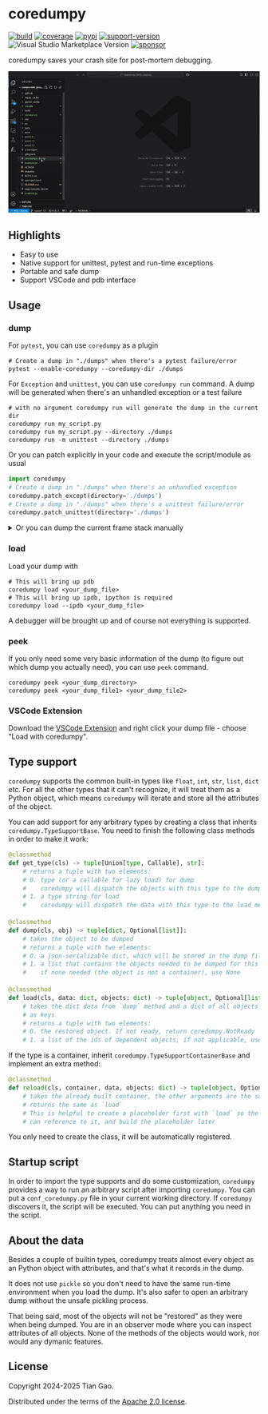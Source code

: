 # coredumpy

[![build](https://github.com/gaogaotiantian/coredumpy/actions/workflows/build_test.yaml/badge.svg)](https://github.com/gaogaotiantian/coredumpy/actions/workflows/build_test.yaml)  [![coverage](https://img.shields.io/codecov/c/github/gaogaotiantian/coredumpy)](https://codecov.io/gh/gaogaotiantian/coredumpy)  [![pypi](https://img.shields.io/pypi/v/coredumpy.svg)](https://pypi.org/project/coredumpy/)  [![support-version](https://img.shields.io/pypi/pyversions/coredumpy)](https://img.shields.io/pypi/pyversions/coredumpy)  ![Visual Studio Marketplace Version](https://img.shields.io/visual-studio-marketplace/v/gaogaotiantian.coredumpy-vscode)  [![sponsor](https://img.shields.io/badge/%E2%9D%A4-Sponsor%20me-%23c96198?style=flat&logo=GitHub)](https://github.com/sponsors/gaogaotiantian)

coredumpy saves your crash site for post-mortem debugging.

<p align="center">
    <img src="img/showcase.gif" />
</p>


## Highlights

* Easy to use
* Native support for unittest, pytest and run-time exceptions
* Portable and safe dump
* Support VSCode and pdb interface

## Usage

### dump

For `pytest`, you can use `coredumpy` as a plugin

```
# Create a dump in "./dumps" when there's a pytest failure/error
pytest --enable-coredumpy --coredumpy-dir ./dumps
```

For `Exception` and `unittest`, you can use `coredumpy run` command.
A dump will be generated when there's an unhandled exception or a test failure

```
# with no argument coredumpy run will generate the dump in the current dir
coredumpy run my_script.py
coredumpy run my_script.py --directory ./dumps
coredumpy run -m unittest --directory ./dumps
```

Or you can patch explicitly in your code and execute the script/module as usual

```python
import coredumpy
# Create a dump in "./dumps" when there's an unhandled exception
coredumpy.patch_except(directory='./dumps')
# Create a dump in "./dumps" when there's a unittest failure/error
coredumpy.patch_unittest(directory='./dumps')
```

<details>

<summary>
Or you can dump the current frame stack manually
</summary>

```python
import coredumpy

# Without frame argument, top frame will be the caller of coredumpy.dump()
coredumpy.dump()
# Specify a specific frame as the top frame to dump
coredumpy.dump(frame)
# Set the search depth to 2 to reduce the dump size
coredumpy.dump(depth=2)
# Specify a filename to save the dump, without it a unique name will be generated
coredumpy.dump(path='coredumpy.dump')
# You can use a function for path
coredumpy.dump(path=lambda: f"coredumpy_{time.time()}.dump")
# Specify a directory to keep the dump
coredumpy.dump(directory='./dumps')
# Specify the description of the dump for peek
coredumpy.dump(description="a random dump")
```

</details>

### load

Load your dump with

```
# This will bring up pdb
coredumpy load <your_dump_file>
# This will bring up ipdb, ipython is required
coredumpy load --ipdb <your_dump_file>
```

A debugger will be brought up and of course not everything is supported.

### peek

If you only need some very basic information of the dump (to figure out which dump
you actually need), you can use `peek` command.

```
coredumpy peek <your_dump_directory>
coredumpy peek <your_dump_file1> <your_dump_file2>
```

### VSCode Extension

Download the [VSCode Extension](https://marketplace.visualstudio.com/items?itemName=gaogaotiantian.coredumpy-vscode)
and right click your dump file - choose "Load with coredumpy".

## Type support

`coredumpy` supports the common built-in types like `float`, `int`, `str`, `list`,
`dict` etc. For all the other types that it can't recognize, it will treat them as
a Python object, which means `coredumpy` will iterate and store all the attributes
of the object.

You can add support for any arbitrary types by creating a class that inherits
`coredumpy.TypeSupportBase`. You need to finish the following class methods in
order to make it work:

```python
@classmethod
def get_type(cls) -> tuple[Union[type, Callable], str]:
    # returns a tuple with two elements:
    # 0. type (or a callable for lazy load) for dump
    #    coredumpy will dispatch the objects with this type to the dump method
    # 1. a type string for load
    #    coredumpy will dispatch the data with this type to the load method

@classmethod
def dump(cls, obj) -> tuple[dict, Optional[list]]:
    # takes the object to be dumped
    # returns a tuple with two elements:
    # 0. a json-serializable dict, which will be stored in the dump file
    # 1. a list that contains the objects needed to be dumped for this object
    #    if none needed (the object is not a container), use None

@classmethod
def load(cls, data: dict, objects: dict) -> tuple[object, Optional[list[str]]]:
    # takes the dict data from `dump` method and a dict of all objects with the ids
    # as keys
    # returns a tuple with two elements:
    # 0. the restored object. If not ready, return coredumpy.NotReady
    # 1. a list of the ids of dependent objects, if not applicable, use None
```

If the type is a container, inherit `coredumpy.TypeSupportContainerBase` and
implement an extra method:

```python
@classmethod
def reload(cls, container, data, objects: dict) -> tuple[object, Optional[list[str]]]:
    # takes the already built container, the other arguments are the same as `load`
    # returns the same as `load`
    # This is helpful to create a placeholder first with `load` so the other objects
    # can reference to it, and build the placeholder later
```

You only need to create the class, it will be automatically registered.

## Startup script

In order to import the type supports and do some customization, `coredumpy` provides
a way to run an arbitrary script after importing `coredumpy`. You can put a
`conf_coredumpy.py` file in your current working directory. If `coredumpy` discovers
it, the script will be executed. You can put anything you need in the script.

## About the data

Besides a couple of builtin types, coredumpy treats almost every object as an
Python object with attributes, and that's what it records in the dump.

It does not use `pickle` so you don't need to have the same run-time environment
when you load the dump. It's also safer to open an arbitrary dump without the
unsafe pickling process.

That being said, most of the objects will not be "restored" as they were when
being dumped. You are in an observer mode where you can inspect attributes of
all objects. None of the methods of the objects would work, nor would any
dymanic features.

## License

Copyright 2024-2025 Tian Gao.

Distributed under the terms of the  [Apache 2.0 license](https://github.com/gaogaotiantian/coredumpy/blob/master/LICENSE).
